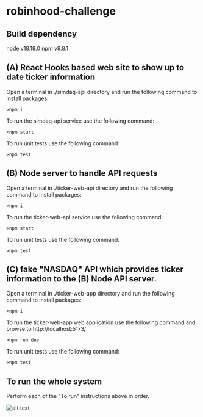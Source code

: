 # robinhood-challenge

## Build dependency
node v18.18.0
npm  v9.8.1

## (A) React Hooks based web site to show up to date ticker information

Open a terminal in ./simdaq-api directory
and run the following command to install packages:
```
>npm i
```

To run the simdaq-api service use the following command:
```
>npm start
```

To run unit tests use the following command:
```
>npm test
```

## (B) Node server to handle API requests
Open a terminal in ./ticker-web-api directory
and run the following command to install packages:
```
>npm i
```

To run the ticker-web-api service use the following command:
```
>npm start
```

To run unit tests use the following command:
```
>npm test
```


## (C) fake "NASDAQ" API which provides ticker information to the (B) Node API server.
Open a terminal in ./ticker-web-app directory
and run the following command to install packages:
```
>npm i
```

To run the ticker-web-app web application use the following command and browse to http://localhost:5173/
```
>npm run dev
```

To run unit tests use the following command:
```
>npm test
```

## To run the whole system
Perform each of the "To run" instructions above in order.

![alt text](https://github.com/AppliedIntegrations/robinhood-challenge/blob/main/StockTicker.gif "Running Example of App")


